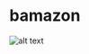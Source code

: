 # bamazon

![alt text](https://github.com/adam-p/markdown-here/raw/master/src/gifs/add_item.gif "Logo Title Text 1")
